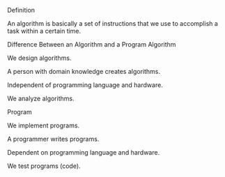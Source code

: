 Definition

An algorithm is basically a set of instructions that we use to accomplish a task within a certain time.

Difference Between an Algorithm and a Program
Algorithm

We design algorithms.

A person with domain knowledge creates algorithms.

Independent of programming language and hardware.

We analyze algorithms.

Program

We implement programs.

A programmer writes programs.

Dependent on programming language and hardware.

We test programs (code).